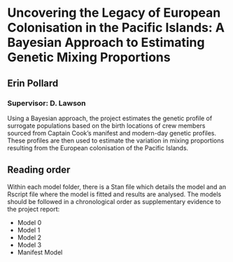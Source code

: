# Uncovering the Legacy of European Colonisation in the Pacific Islands: A Bayesian Approach to Estimating Genetic Mixing Proportions
## Erin Pollard
### Supervisor: D. Lawson
Using a Bayesian approach, the project estimates the genetic profile of surrogate populations based on the birth locations of crew members sourced from Captain Cook’s manifest and modern-day genetic profiles. These profiles are then used to estimate the variation in mixing proportions resulting from the European colonisation of the Pacific Islands.

## Reading order
Within each model folder, there is a Stan file which details the model and an Rscript file where the model is fitted and results are analysed. The models should be followed in a chronological order as supplementary evidence to the project report:
* Model 0
* Model 1
* Model 2
* Model 3
* Manifest Model

